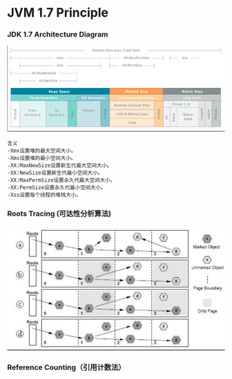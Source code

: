 # JVM 1.7 Principle

### JDK 1.7 Architecture Diagram

![](../../../.gitbook/assets/image%20%2821%29.png)

```text
含义
-Xmx设置堆的最大空间大小。
-Xms设置堆的最小空间大小。
-XX:MaxNewSize设置新生代最大空间大小。
-XX:NewSize设置新生代最小空间大小。
-XX:MaxPermSize设置永久代最大空间大小。
-XX:PermSize设置永久代最小空间大小。
-Xss设置每个线程的堆栈大小。
```

### Roots Tracing \(可达性分析算法\)

![](../../../.gitbook/assets/image%20%2837%29.png)

### Reference Counting（引用计数法）



